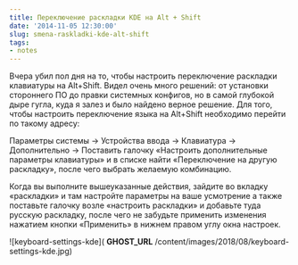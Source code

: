 ```yaml
---
title: Переключение раскладки KDE на Alt + Shift
date: '2014-11-05 12:30:00'
slug: smena-raskladki-kde-alt-shift
tags:
- notes
---
```


Вчера убил пол дня на то, чтобы настроить переключение раскладки клавиатуры на Alt+Shift. Видел очень много решений: от установки стороннего ПО до правки системных конфигов, но в самой глубокой дыре гугла, куда я залез и было найдено верное решение. Для того, чтобы настроить переключение языка на Alt+Shift необходимо перейти по такому адресу:

Параметры системы -\> Устройства ввода -\> Клавиатура -\> Дополнительно -\> Поставить галочку «Настроить дополнительные параметры клавиатуры» и в списке найти «Переключение на другую раскладку», после чего выбрать желаемую комбинацию.

Когда вы выполните вышеуказанные действия, зайдите во вкладку «раскладки» и там настройте параметры на ваше усмотрение а также поставьте галочку возле «настроить раскладки» и добавьте туда русскую раскладку, после чего не забудьте применить изменения нажатием кнопки «Применить» в нижнем правом углу окна настроек.

![keyboard-settings-kde]( __GHOST_URL__ /content/images/2018/08/keyboard-settings-kde.jpg)

<!--kg-card-end: markdown-->